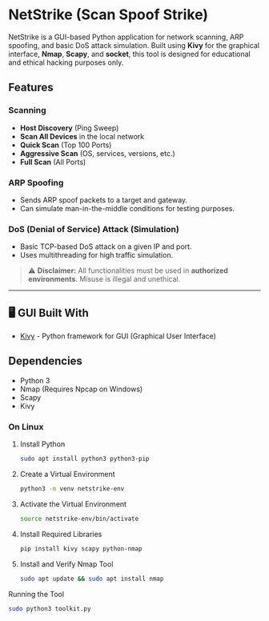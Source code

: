 # NetStrike (Scan Spoof Strike)

NetStrike is a GUI-based Python application for network scanning, ARP spoofing, and basic DoS attack simulation. Built using **Kivy** for the graphical interface, **Nmap**, **Scapy**, and **socket**, this tool is designed for educational and ethical hacking purposes only.

## Features

###  Scanning
- **Host Discovery** (Ping Sweep)
- **Scan All Devices** in the local network
- **Quick Scan** (Top 100 Ports)
- **Aggressive Scan** (OS, services, versions, etc.)
- **Full Scan** (All Ports)

###  ARP Spoofing
- Sends ARP spoof packets to a target and gateway.
- Can simulate man-in-the-middle conditions for testing purposes.

###  DoS (Denial of Service) Attack (Simulation)
- Basic TCP-based DoS attack on a given IP and port.
- Uses multithreading for high traffic simulation.

> ⚠️ **Disclaimer:** All functionalities must be used in **authorized environments**. Misuse is illegal and unethical.

---

## 🖥️ GUI Built With
- [Kivy](https://kivy.org/) - Python framework for GUI (Graphical User Interface)

## Dependencies
- Python 3
- Nmap (Requires Npcap on Windows)
- Scapy
- Kivy

### On Linux

1. Install Python
   ```bash
   sudo apt install python3 python3-pip
   ```
2. Create a Virtual Environment
   ```bash
   python3 -m venv netstrike-env
   ```
3. Activate the Virtual Environment
   ```bash
   source netstrike-env/bin/activate
   ```
4. Install Required Libraries
   ```bash
   pip install kivy scapy python-nmap
   ```
5. Install and Verify Nmap Tool
   ```bash
   sudo apt update && sudo apt install nmap
   ```
Running the Tool
   ```bash
   sudo python3 toolkit.py
   ```
